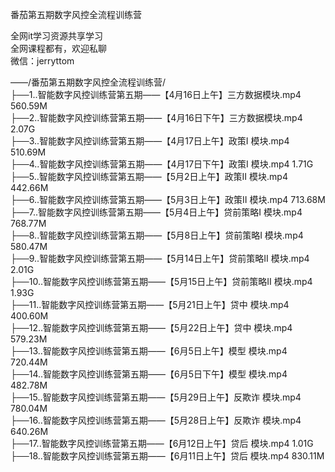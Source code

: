 番茄第五期数字风控全流程训练营

全网it学习资源共享学习<br>全网课程都有，欢迎私聊<br>微信：jerryttom<br>

——/番茄第五期数字风控全流程训练营/<br> ├──1..智能数字风控训练营第五期——【4月16日上午】三方数据模块.mp4 560.59M<br> ├──2..智能数字风控训练营第五期——【4月16日下午】三方数据模块.mp4 2.07G<br> ├──3..智能数字风控训练营第五期——【4月17日上午】政策I 模块.mp4 510.69M<br> ├──4..智能数字风控训练营第五期——【4月17日下午】政策I 模块.mp4 1.71G<br> ├──5..智能数字风控训练营第五期——【5月2日上午】政策II 模块.mp4 442.66M<br> ├──6..智能数字风控训练营第五期——【5月3日上午】政策II 模块.mp4 713.68M<br> ├──7..智能数字风控训练营第五期——【5月4日上午】贷前策略I 模块.mp4 768.77M<br> ├──8..智能数字风控训练营第五期——【5月8日上午】贷前策略I 模块.mp4 580.47M<br> ├──9..智能数字风控训练营第五期——【5月14日上午】贷前策略II 模块.mp4 2.01G<br> ├──10..智能数字风控训练营第五期——【5月15日上午】贷前策略II 模块.mp4 1.93G<br> ├──11..智能数字风控训练营第五期——【5月21日上午】贷中 模块.mp4 400.60M<br> ├──12..智能数字风控训练营第五期——【5月22日上午】贷中 模块.mp4 579.23M<br> ├──13..智能数字风控训练营第五期——【6月5日上午】模型 模块.mp4 720.44M<br> ├──14..智能数字风控训练营第五期——【6月5日下午】模型 模块.mp4 482.78M<br> ├──15..智能数字风控训练营第五期——【5月29日上午】反欺诈 模块.mp4 780.04M<br> ├──16..智能数字风控训练营第五期——【5月28日上午】反欺诈 模块.mp4 640.26M<br> ├──17..智能数字风控训练营第五期——【6月12日上午】贷后 模块.mp4 1.01G<br> ├──18..智能数字风控训练营第五期——【6月11日上午】贷后 模块.mp4 830.11M